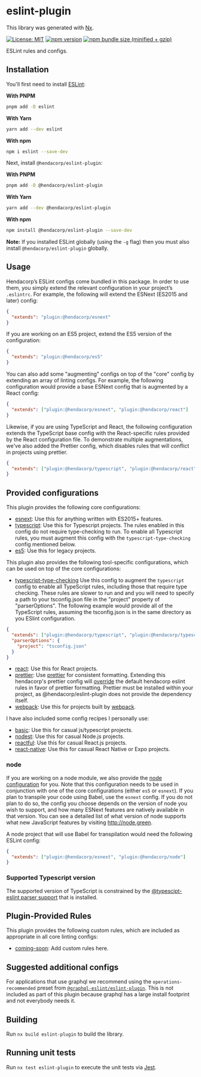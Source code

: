 # eslint-plugin

This library was generated with [Nx](https://nx.dev).

[![License: MIT](https://img.shields.io/badge/License-MIT-green.svg)](../../LICENSE.md) [![npm version](https://badge.fury.io/js/%40hendacorp%2Feslint-plugin.svg)](https://badge.fury.io/js/%40hendacorp%2Feslint-plugin.svg) [![npm bundle size (minified + gzip)](https://img.shields.io/bundlephobia/minzip/@hendacorp/eslint-plugin.svg)](https://img.shields.io/bundlephobia/minzip/@hendacorp/eslint-plugin.svg)

ESLint rules and configs.

## Installation

You'll first need to install [ESLint](http://eslint.org):

**With PNPM**

```bash
pnpm add -D eslint
```

**With Yarn**

```bash
yarn add --dev eslint
```

**With npm**

```bash
npm i eslint --save-dev
```

Next, install `@hendacorp/eslint-plugin`:

**With PNPM**

```bash
pnpm add -D @hendacorp/eslint-plugin
```

**With Yarn**

```bash
yarn add --dev @hendacorp/eslint-plugin
```

**With npm**

```bash
npm install @hendacorp/eslint-plugin --save-dev
```

**Note:** If you installed ESLint globally (using the `-g` flag) then you must also install `@hendacorp/eslint-plugin` globally.

## Usage

Hendacorp’s ESLint configs come bundled in this package. In order to use them, you simply extend the relevant configuration in your project’s `.eslintrc`. For example, the following will extend the ESNext (ES2015 and later) config:

```json
{
  "extends": "plugin:@hendacorp/esnext"
}
```

If you are working on an ES5 project, extend the ES5 version of the configuration:

```json
{
  "extends": "plugin:@hendacorp/es5"
}
```

You can also add some "augmenting" configs on top of the "core" config by extending an array of linting configs. For example, the following configuration would provide a base ESNext config that is augmented by a React config:

```json
{
  "extends": ["plugin:@hendacorp/esnext", "plugin:@hendacorp/react"]
}
```

Likewise, if you are using TypeScript and React, the following configuration extends the TypeScript base config with the React-specific rules provided by the React configuration file. To demonstrate multiple augmentations, we've also added the Prettier config, which disables rules that will conflict in projects using prettier.

```json
{
  "extends": ["plugin:@hendacorp/typescript", "plugin:@hendacorp/react", "plugin:@hendacorp/prettier"]
}
```

## Provided configurations

This plugin provides the following core configurations:

- [esnext](lib/config/esnext.js): Use this for anything written with ES2015+ features.
- [typescript](lib/config/typescript.js): Use this for Typescript projects. The rules enabled in this config do not require type-checking to run. To enable all Typescript rules, you must augment this config with the `typescript-type-checking` config mentioned below.
- [es5](lib/config/es5.js): Use this for legacy projects.

This plugin also provides the following tool-specific configurations, which can be used on top of the core configurations:

- [typescript-type-checking](lib/config/typescript-type-checking.js) Use this config to augment the `typescript` config to enable all TypeScript rules, including those that require type checking. These rules are slower to run and and you will need to specify a path to your tsconfig.json file in the "project" property of "parserOptions". The following example would provide all of the TypeScript rules, assuming the tsconfig.json is in the same directory as you ESlint configuration.

```json
{
  "extends": ["plugin:@hendacorp/typescript", "plugin:@hendacorp/typescript-type-checking"],
  "parserOptions": {
    "project": "tsconfig.json"
  }
}
```

- [react](lib/config/react.js): Use this for React projects.
- [prettier](lib/config/prettier.js): Use [prettier](https://github.com/prettier/prettier) for consistent formatting. Extending this hendacorp's prettier config will [override](https://github.com/prettier/eslint-plugin-prettier/blob/master/index.js) the default hendacorp eslint rules in favor of prettier formatting. Prettier must be installed within your project, as @hendacorp/eslint-plugin does not provide the dependency itself.
- [webpack](lib/config/webpack.js): Use this for projects built by [webpack](https://webpack.js.org/).

I have also included some config recipes I personally use:

- [basic](lib/config/recipes/basic.js): Use this for casual js/typescript projects.
- [nodest](lib/config/recipes/nodest.js): Use this for casual Node.js projects.
- [reactful](lib/config/recipes/reactful.js): Use this for casual React.js projects.
- [react-native](lib/config/recipes/native.js): Use this for casual React Native or Expo projects.

### node

If you are working on a node module, we also provide the [node configuration](lib/config/node.js) for you. Note that this configuration needs to be used in conjunction with one of the core configurations (either `es5` or `esnext`). If you plan to transpile your code using Babel, use the `esnext` config. If you do not plan to do so, the config you choose depends on the version of node you wish to support, and how many ESNext features are natively available in that version. You can see a detailed list of what version of node supports what new JavaScript features by visiting <http://node.green>.

A node project that will use Babel for transpilation would need the following ESLint config:

```json
{
  "extends": ["plugin:@hendacorp/esnext", "plugin:@hendacorp/node"]
}
```

### Supported Typescript version

The supported version of TypeScript is constrained by the [@typescipt-eslint parser support](https://github.com/typescript-eslint/typescript-eslint#supported-typescript-version) that is installed.

## Plugin-Provided Rules

This plugin provides the following custom rules, which are included as appropriate in all core linting configs:

- [coming-soon](docs/rules/coming-soon.md): Add custom rules here.

## Suggested additional configs

For applications that use graphql we recommend using the `operations-recommended` preset from [`@graphql-eslint/eslint-plugin`](https://github.com/B2o5T/graphql-eslint). This is not included as part of this plugin because graphql has a large install footprint and not everybody needs it.

## Building

Run `nx build eslint-plugin` to build the library.

## Running unit tests

Run `nx test eslint-plugin` to execute the unit tests via [Jest](https://jestjs.io).
